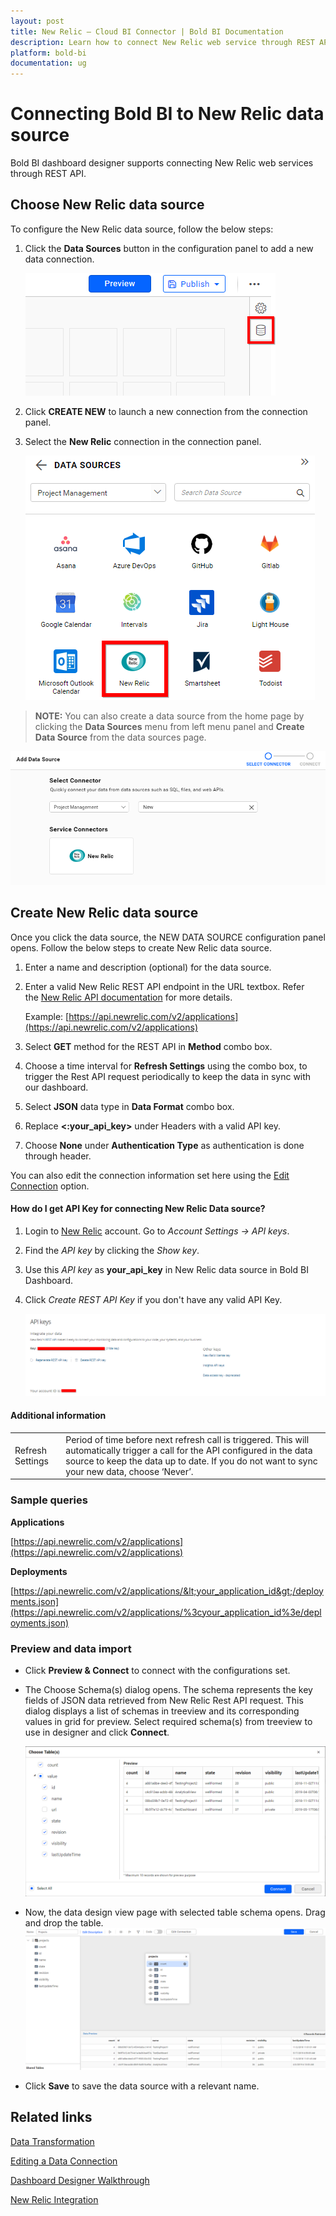 ```yaml
---
layout: post
title: New Relic – Cloud BI Connector | Bold BI Documentation
description: Learn how to connect New Relic web service through REST API endpoint with Bold BI Cloud and create data source.
platform: bold-bi
documentation: ug
---
```


# Connecting Bold BI to New Relic data source
Bold BI dashboard designer supports connecting New Relic web services through REST API.

## Choose New Relic data source
To configure the New Relic data source, follow the below steps:
1. Click the **Data Sources** button in the configuration panel to add a new data connection.

   ![Data source icon](/static/assets/cloud/working-with-datasource/data-connectors/images/common/DataSourcesIcon.png)

2. Click **CREATE NEW** to launch a new connection from the connection panel.
3. Select the **New Relic** connection in the connection panel.

   ![Choose data source](/static/assets/cloud/working-with-datasource/data-connectors/images/new-relic/ChooseDS.png)

> **NOTE:**  You can also create a data source from the home page by clicking the **Data Sources** menu from left menu panel and **Create Data Source** from the data sources page.

   ![Choose data source](/static/assets/cloud/working-with-datasource/data-connectors/images/new-relic/ChooseDS_server.png)

## Create New Relic data source
Once you click the data source, the NEW DATA SOURCE configuration panel opens. Follow the below steps to create New Relic data source.
1. Enter a name and description (optional) for the data source.
2. Enter a valid New Relic REST API endpoint in the URL textbox. Refer the [New Relic API documentation](https://docs.newrelic.com/docs/apis) for more details.

    Example: [https://api.newrelic.com/v2/applications](https://api.newrelic.com/v2/applications)

3. Select **GET** method for the REST API in **Method** combo box.
4. Choose a time interval for **Refresh Settings** using the combo box, to trigger the Rest API request periodically to keep the data in sync with our dashboard.  
5. Select **JSON** data type in **Data Format** combo box.
6. Replace **&lt;:your_api_key&gt;** under Headers with a valid API key.
7. Choose **None** under **Authentication Type** as authentication is done through header.

You can also edit the connection information set here using the [Edit Connection](/cloud-bi/working-with-data-source/editing-a-data-connection/) option.

#### How do I get API Key for connecting New Relic Data source?
1. Login to [New Relic](https://login.newrelic.com/login) account. Go to *Account Settings -> API keys*.
2. Find the *API key* by clicking the *Show key*.
3. Use this *API key* as **your_api_key** in New Relic data source in Bold BI Dashboard.
4. Click *Create REST API Key* if you don't have any valid API Key.

   ![Reveal API Key](/static/assets/cloud/working-with-datasource/data-connectors/images/new-relic/APIKey.png)

#### Additional information
<table width="600">
<tr>
<td>
Refresh Settings
</td>
<td>
Period of time before next refresh call is triggered. This will automatically trigger a call for the API configured in the data source to keep the data up to date. If you do not want to sync your new data, choose ‘Never’.
</td>
</tr>
</table>

### Sample queries

**Applications**

[https://api.newrelic.com/v2/applications](https://api.newrelic.com/v2/applications)

**Deployments**

[https://api.newrelic.com/v2/applications/&lt;your_application_id&gt;/deployments.json](https://api.newrelic.com/v2/applications/%3cyour_application_id%3e/deployments.json)

### Preview and data import
* Click **Preview & Connect** to connect with the configurations set.
* The Choose Schema(s) dialog opens. The schema represents the key fields of JSON data retrieved from New Relic Rest API request. This dialog displays a list of schemas in treeview and its corresponding values in grid for preview. Select required schema(s) from treeview to use in designer and click **Connect**.

   ![Preview](/static/assets/cloud/working-with-datasource/data-connectors/images/common/Preview.png)

* Now, the data design view page with selected table schema opens. Drag and drop the table.
   ![Query Editor](/static/assets/cloud/working-with-datasource/data-connectors/images/common/QueryEditor.png)

* Click **Save** to save the data source with a relevant name.

## Related links
[Data Transformation](/cloud-bi/working-with-data-source/transforming-data/joining-table/)

[Editing a Data Connection](/cloud-bi/working-with-data-source/editing-a-data-connection/)   

[Dashboard Designer Walkthrough](/cloud-bi/getting-started/quick-start/)

[New Relic Integration](https://www.boldbi.com/integrations/new-relic?utm_source=syncfusion&utm_medium=documentation&utm_campaign=boldbinewrelicintegration)